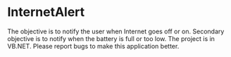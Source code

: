 # InternetAlert
The objective is to notify the user when Internet goes off or on.
Secondary objective is to notify when the battery is full or too low.
The project is in VB.NET.
Please report bugs to make this application better.
